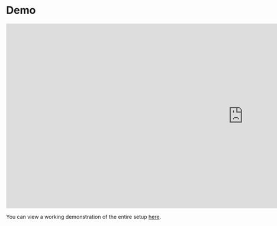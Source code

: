 # Demo #

<iframe width="1280" height="500" src="https://www.youtube.com/embed/exGlnEJGmlI?rel=0&amp;showinfo=0" frameborder="0" gesture="media" allow="encrypted-media" allowfullscreen></iframe>

You can view a working demonstration of the entire setup [here](https://youtu.be/exGlnEJGmlI).
